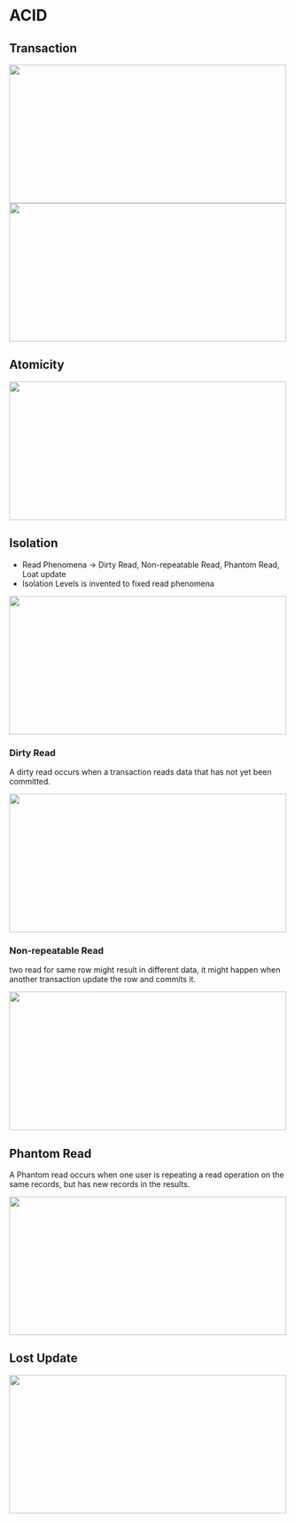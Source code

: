 # ACID

## Transaction

<img src="https://user-images.githubusercontent.com/7610065/169667163-757de309-7959-4e21-85d4-0158bd574c41.png" width="500" height="250">

<img src="https://user-images.githubusercontent.com/7610065/169667206-6fe48e00-f924-4da0-9ce1-226fee7d6fa7.png" width="500" height="250">

## Atomicity

<img src="https://user-images.githubusercontent.com/7610065/169667467-83e78beb-4894-4647-b720-6c79e232f244.png" width="500" height="250">

## Isolation

- Read Phenomena -> Dirty Read, Non-repeatable Read, Phantom Read, Loat update
- Isolation Levels is invented to fixed read phenomena

<img src="https://user-images.githubusercontent.com/7610065/169667467-83e78beb-4894-4647-b720-6c79e232f244.png" width="500" height="250">

### Dirty Read

A dirty read occurs when a transaction reads data that has not yet been committed.

<img src="https://user-images.githubusercontent.com/7610065/169685097-c91c2c21-5e49-4326-8908-eaabc2492162.png" width="500" height="250">

### Non-repeatable Read

two read for same row might result in different data, it might happen when another transaction update the row and commits it.

<img src="https://user-images.githubusercontent.com/7610065/169685298-486ebc55-6cbd-4b02-8104-165d173d17e9.png" width="500" height="250">

## Phantom Read

A Phantom read occurs when one user is repeating a read operation on the same records, but has new records in the results.

<img src="https://user-images.githubusercontent.com/7610065/169685552-83fa4e09-0d1a-4e8c-b0d6-3af2a6e11472.png" width="500" height="250">

## Lost Update

<img src="https://user-images.githubusercontent.com/7610065/169685651-06fe6223-961f-4c52-a263-04cfd20749f6.png" width="500" height="250">


